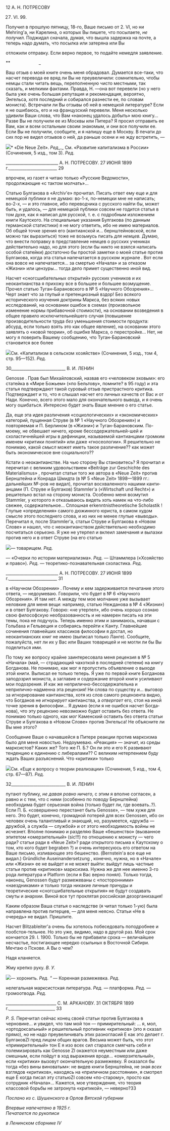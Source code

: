 12 А. Н. ПОТРЕСОВУ

27. VI. 99.

Получил в прошлую пятницу, 18-го, Ваше письмо от 2. VI, но ни Mehring'a, ни Ка­релина, о которых Вы пишете, что посылаете, _не получил._ Поджидал сначала, думая, что вышла задержка на почте, а теперь надо думать, что посылка или затеряна или Вы

отложили отправку. Если верно первое, то подайте немедля заявление.

**                       _

Ваш отзыв о моей книге очень меня обрадовал. Думается все-таки, что насчет пе­ревода ее вряд ли Вы не преувеличили: сомнительно, чтобы немцы стали читать вещь, переполненную чисто местными, так сказать, и мелкими фактами. Правда, Н. —она вот перевели (но у него была уже очень большая репутация и рекомендация, вероятно, Энгельса, хотя последний и собирался разнести ее, по словам мониста). Встречали ли Вы отзывы об ней в немецкой литературе? Если я не ошибаюсь, его и на французский перевели. Меня несколько удивили Ваши слова, что Вам «наконец удалось добыть» мою книгу... Разве Вы не получили ее из Москвы или Питера? Я просил отправить ее Вам, как и всем остальным своим знакомым, и они все получили ее. Если Вы не полу­чили, сообщите, и я напишу еще в Москву. В печати до сих пор не видел отзывов о ней, да раньше осени и не жду встретить, —

![](file:///C:/Users/bot32/AppData/Local/Temp/msohtmlclip1/01/clip_image001.png)* «Die Neue Zeit». _Ред__._ См. «Развитие капитализма в России» (Сочинения, 5 изд., том 3). _Ред._

  

__________________________ Α. Η. ПОТРЕСОВУ. 27 ИЮНЯ 1899 г.________________________ 29

впрочем, из газет я читаю только «Русские Ведомости», продолжающие «с тактом мол­чать»...

Статью Булгакова в «Archiv'e» прочитал. Писать ответ ему еще и для немецкой пуб­лики я не думаю: во-1-х, по-немецки мне не написать; во-2-х, — и это главное, ибо пе­реводчика с русского найти бы, может быть, и удалось, — для немецкой публики со­всем не годится статья в том духе, как я написал для русской, т. е. с подробным изло­жением книги Каутского. На специальные указания Булгакова (по данным германской статистики) я не могу ответить, ибо не имею материалов. Об общей точке зрения его (кантианской и... бернштейновской, если можно так выразиться) тоже не возьмусь пи­сать _для немцев._ Думаю, что внести поправку в представление немцев о русских учени­ках действительно надо, но для этого (если бы никто не взялся написать особой статей­ки) достаточно бы простой заметки о моей статье против Булгакова, когда эта статья напечатается в русском журнале . Вот если она вовсе не напечатается... за смертью «Начала» и за отказом «Жизни» или цензуры... тогда дело примет существенно иной вид.

Насчет «сногсшибательных открытий» русских учеников и их неокантианства я прихожу все в большее и большее возмущение. Прочел статью Туган-Барановского в № 5 «Научного Обозрения»... Черт знает что за глупый и претенциозный вздор! Без всякого исторического изучения доктрины Маркса, без всяких новых исследований, на основании ошибок в схемах (произвольное изменение нормы прибавочной стоимости), на основании возведения в общее правило исключительнейшего случая (повышение производительности труда _без_ уменьшения стоимости продукта: абсурд, если только взять это как общее явление), на основании этого заявлять о «новой теории», об ошибке Маркса, о перестройке... Нет, не могу я поверить Вашему сообщению, что Туган-Барановский становится все более

![](file:///C:/Users/bot32/AppData/Local/Temp/msohtmlclip1/01/clip_image002.png)См. «Капитализм в сельском хозяйстве» (Сочинения, 5 изд., том 4, стр. 95—152). _Ред._

  

30___________________________ В. И. ЛЕНИН

Genosse . Прав был Михайловский, назвав его «человеком эховым»: его статейка в «Мире Божьем» («по Бельтову», помните? в 95 году) и эта статья подтверждают такой суровый отзыв пристрастного критика. Подтверждает и то, что я слышал насчет его личных качеств от Вас и от Нади. Конечно, всего этого мало для окончательного выво­да, и я очень могу ошибаться. Интересно будет знать Ваше мнение о его статье.

Да, еще эта идея различения «социологических» и «экономических» категорий, пу­щенная Струве (в № 1 «Научного Обозрения») и повторяемая и П. Берлином (в «Жиз­ни») и Туган-Барановским. По-моему, не обвешает ничего, кроме бессодержательней-шей и схоластичнейшей игры в дефиниции, называемой кантианцами громким именем «критики понятий» или даже «гносеологии». Я решительно не понимаю, какой _смысл_ может иметь такое различение?? как может быть экономическое вне социального??

Кстати о неокантианстве. На чью сторону Вы становитесь? Я прочитал и перечитал с великим удовольствием «Beiträge zur Geschichte des Materialismus» , прочитал статьи того же автора в «Neue Zeit» против Бернштейна и Конрада Шмидта (в № 5 «Neue Zeit» 1898—1899 гг.: дальнейших №-ров не видал), прочитал восхваленного нашими канти­анцами (П. Струве и Булгаков) Stammler'a («Wirtschaft und Recht») и решительно встал на сторону мониста. Особенно меня возмутил Stammler, у которого я отказыва­юсь видеть хоть намек на что-либо свежее, содержательное... Сплошная erkenntnistheoretische Scholastik ! Глупые «определения» самого дюжинного юриста, в самом худом смысле этого последнего слова, и из них не менее глупые «выводы». Перечитал я, после Stammler'a, статьи Струве и Булгакова в «Новом Слове» и нашел, что с неокантианством действительно необходимо посчитаться серьезно. Я уже не утерпел и вклеил замечания и вылазки против него и в ответ Струве (на его статью

![](file:///C:/Users/bot32/AppData/Local/Temp/msohtmlclip1/01/clip_image001.png)— товарищем. _Ред._

— «Очерки по истории материализма». _Ред._ — Штаммлера («Хозяйство и право»). _Ред._ — теоретико-познавательная схоластика. _Ред._

  

__________________________ Α. Η. ПОТРЕСОВУ. 27 ИЮНЯ 1899 г.________________________ 31

в «Научном Обозрении» . Почему и кем задерживается печатание этого ответа, — не­доумеваю. Говорили, что будет в № 6 «Научного Обозрения». И там нет. А между тем мое молчание уже вызывает неловкие для меня вещи: например, статью Нежданова в № 4 «Жизни») и в ответ Булгакову. Говорю: «не утерпел», ибо очень хорошо сознаю свою философскую необразованность и не намерен писать на эти темы, пока не поду­чусь. Теперь именно этим и занимаюсь, начавши с Гольбаха и Гельвеция и собираясь перейти к Канту. Главнейшие сочинения главнейших классиков философии я достал, но неокантианских книг не имею (выписал только Ланге). Сообщите, пожалуйста, нет ли их у Вас или Ваших товарищей и не могли ли бы Вы поделиться ими.

По тому же вопросу крайне заинтересовала меня рецензия в № 5 «Начала» (май, — страдающий чахоткой в последней степени) на книгу Богданова. Не понимаю, как мог я пропустить объявление о выходе этой книги. Выписал ее только теперь. Я уже по пер­вой книге Богданова заподозрил мониста, а заглавие и содержание второй книги усили­вают мои подозрения. И как же неприлично-бессодержательна и неприлично-надменна эта рецензия! Ни слова по существу и... выговор за игнорирование кантианства, хотя из слов самого рецензента видно, что Богданов не _игнорирует_ кантианства, а _отвергает_ его, стоя на иной точке зрения в философии... Я думаю (если я не ошибся насчет Богда­нова), что эту рецензию невозможно будет оставить без ответа. Не понимаю только од­ного, как _мог_ Каменский оставить без ответа статьи Струве и Булгакова в «Новом Сло­ве» против Энгельса! Не объясните ли Вы мне этого?

Сообщение Ваше о начавшейся в Питере реакции против марксизма было для меня новостью. Недоумеваю. «Реакция» — значит, из среды марксистов? Каких же? Того же П. Б.? Он ли это и его К развивают тенденцию к единению с либералами?? С великим нетерпением буду ждать Ваших разъяснений. Что «критики» только

![](file:///C:/Users/bot32/AppData/Local/Temp/msohtmlclip1/01/clip_image002.png)См. «Еще к вопросу о теории реализации» (Сочинения, 5 изд., том 4, стр. 67—87). _Ред._

  

32___________________________ В. И. ЛЕНИН

путают публику, _не давая ровно ничего,_ с этим я вполне согласен, а равно и с тем, что с ними (особенно по поводу Бернштейна) необходима будет серьезная война (только бу­дет ли, где воевать..?). Если П. Б. «совершенно перестанет быть Genosse», — тем хуже для него. Это будет, конечно, громадной потерей для всех Genossen, ибо он человек очень талантливый и знающий, но, разумеется, «дружба — дружбой, а служба — служ­бой» и от этого необходимость войны не исчезнет. Вполне понимаю и разделяю Ваше «бешенство» (вызванное эпитетом «омерзительный» (sic!!!) по отношению к монисту — чего ради? статьи ради в «Neue Zeit»? ради открытого письма к Каутскому о том, кто кого будет begraben ?) и очень интересуюсь его ответом на Ваше письмо, изливающее это бешенство. (Bernstein'a все еще не видал.) Gründliche Auseinandersetzung , конечно, нужна, но в «Начале» или «Жизни» ее не выйдет и не может выйти: выйдут лишь част­ные статьи против «критиков» марксизма. Нужна же для нее именно 3-го рода литера­тура и Platform (если я Вас верно понял). Только тогда, наконец, Genossen будут размежеваны с «посторонними» «наездниками» и только тогда никакие личные причу­ды и теоретические «сногсшибательные открытия» не будут создавать смуты и анар­хии. Виной все тут проклятая российская дезорганизация!

Каким образом Ваша статья о наследстве (я читал только 1-ую) была направлена против питерцев, — для меня неясно. Статьи «Не в очередь» не видал. Пришлите.

Насчет Blitzableiter'a очень бы хотелось побеседовать поподробнее и пообстоя-тельнее. Но это уже, видимо, надо в другой раз. Мой срок кончается 29. I. 1900. Только бы не прибавили срока — величайшее несчастье, постигающее нередко ссыльных в Восточной Сибири. Мечтаю о Пскове. А Вы о чем?

Надя кланяется.

Жму крепко руку. _В. У._

![](file:///C:/Users/bot32/AppData/Local/Temp/msohtmlclip1/01/clip_image001.png)— хоронить. _Ред. "_ — Коренная размежевка. _Ред._

нелегальная марксистская литература. _Ред._ — платформа. _Ред._ — громоотвода. _Ред._

  

_________________________ С. M. АРКАНОВУ. 31 ОКТЯБРЯ 1899 г._______________________ 33

_P. S._ Перечитал сейчас конец своей статьи против Булгакова в черновике... и увидел, что там мой тон — примирительный: ... я, мол, «ортодоксальный» и решительный про­тивник «критиков» (это я сказал прямо), _но_ не надо преувеличивать этих разногласий Ε как это делает г. БулгаковΖΙ пред лицом общих врагов. Весьма может быть, что этот «примирительный» тон Ε я изо всех сил старался смягчать себя и полемизировать как Genosse ZI окажется неуместным или даже смешным, если пойдут в ход выражения вро­де... «омерзительный», если «критики» вызовут окончательную размежевку. Я оказался бы тогда «без вины виноватым»: не видев книги Бернштейна, не зная _всех_ взглядов «критиков», находясь на «приличном расстоянии», я смотрел еще Ε когда писал эту статьюΖΙ совсем «по-старому», просто как сотрудник «Начала»... Кажется, мое утвер­ждение, что теория классовой борьбы не затронута «критикой», — неверно?33

_Послано из с. Шушенского в Орлов Вятской губернии_

_Впервые напечатано в 1925 г.                                                                      Печатается по рукописи_

_в Ленинском сборнике_ _IV_